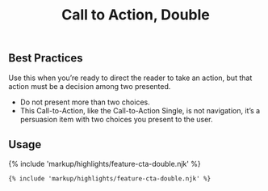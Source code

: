 ﻿---
title: Call to Action, Double
summary: A simple imperative statement with two button choices.
tags: feature block
layout: page-guide
eleventyNavigation:
  key: Call to Action, Double
  parent: Feature Blocks
  excerpt: A simple imperative statement with two button choices.
  order: 2
  img: /img/illustrations/illus-cta-2.svg
---

## Best Practices

Use this when you’re ready to direct the reader to take an action, but that action must be a decision among two presented.

  - Do not present more than two choices.
  - This Call-to-Action, like the Call-to-Action Single, is not navigation, it’s a persuasion item with two choices you present to the user.

## Usage

{% include 'markup/highlights/feature-cta-double.njk' %}

``` html
{% include 'markup/highlights/feature-cta-double.njk' %}
```
